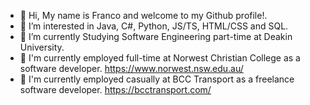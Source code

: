 - 👋 Hi, My name is Franco and welcome to my Github profile!.
- 👀 I’m interested in Java, C#, Python, JS/TS, HTML/CSS and SQL.
- 🌱 I’m currently Studying Software Engineering part-time at Deakin University.
- 👷 I'm currently employed full-time at Norwest Christian College as a software developer. https://www.norwest.nsw.edu.au/
- 👷 I'm currently employed casually at BCC Transport as a freelance software developer. https://bcctransport.com/ 
  
<!---
Franco-Diaz-Licham/Franco-Diaz-Licham is a ✨ special ✨ repository because its `README.md` (this file) appears on your GitHub profile.
You can click the Preview link to take a look at your changes.
--->
